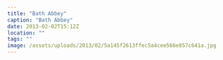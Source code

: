 ```yaml
---
title: "Bath Abbey"
caption: "Bath Abbey"
date: 2013-02-02T15:12Z
location: ""
tags: ""
image: /assets/uploads/2013/02/5a145f2613ffec5a4cee566e857c641a.jpg
---
```

